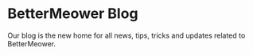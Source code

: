 # BetterMeower Blog
Our blog is the new home for all news, tips, tricks and updates related to BetterMeower.

